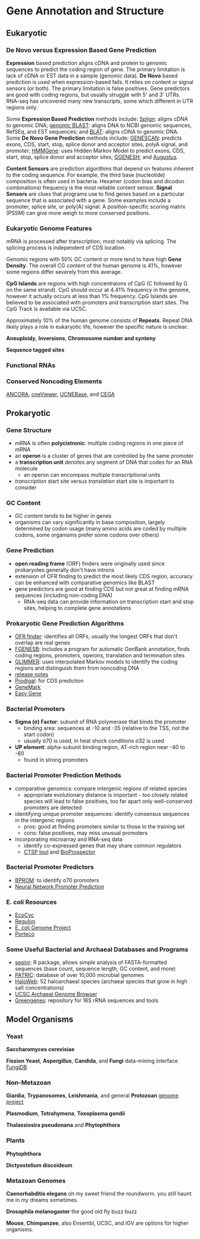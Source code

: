 # Gene Annotation and Structure
## Eukaryotic 
### De Novo versus Expression Based Gene Prediction
**Expression** based prediction aligns cDNA and protein to genomic sequences to predict the coding region of gene. The primary limitation is lack of cDNA or EST data in a sample (genomic data). **De Novo** based prediction is used when expression-based fails. It relies on content or signal sensors (or both). The primary limitation is false positives. Gene predictors are good with coding regions, but usually struggle with 5' and 3' UTRs. RNA-seq has uncovered many new transcripts, some which different in UTR regions only.

Some **Expression Based Prediction** methods include: [Splign](https://www.ncbi.nlm.nih.gov/sutils/splign/splign.cgi?textpage=online&level=form): aligns cDNA to genomic DNA; [genomic BLAST](https://blast.ncbi.nlm.nih.gov/Blast.cgi?PAGE_TYPE=BlastSearch&BLAST_SPEC=MicrobialGenomes): aligns DNA to NCBI genomic sequences, RefSEq, and EST sequences; and [BLAT](http://genome.ucsc.edu/cgi-bin/hgBlat?command=start): aligns cDNA to genomic DNA. Some **De Novo Gene Prediction** methods include: [GENESCAN](http://hollywood.mit.edu/GENSCAN.html): predicts exons, CDS, start, stop, splice donor and acceptor sites, polyA signal, and promoter; [HMMGene](http://www.cbs.dtu.dk/services/HMMgene/): uses Hidden Markov Model to predict exons, CDS, start, stop, splice donor and acceptor sites; [GGENESH](http://www.softberry.com/berry.phtml?topic=fgenesh&group=programs&subgroup=gfind); and [Augustus](http://bioinf.uni-greifswald.de/augustus/).

**Content Sensors** are prediction algorithms that depend on features inherent to the coding sequence. For example, the third base (nucleotide) composition is often used in bacteria. Hexamer (codon bias and dicodon combinations) frequency is the most reliable content sensor. **Signal Sensors** are clues that programs use to find genes based on a particular sequence that is associated with a gene. Some examples include a promoter, splice site, or poly(A) signal. A position-specific scoring matrix (PSSM) can give more weigh to more conserved positions.

### Eukaryotic Genome Features

mRNA is processed after transcription, most notably via splicing. The splicing process is independent of CDS location.

Genomic regions with 50% GC content or more tend to have high **Gene Density**. The overall CG content of the human genome is 41%, however some regions differ severely from this average. 

**CpG Islands** are regions with high concentraions of CpG (C followed by G on the same strand). CpG should occur at 4.41% frequency in the genome, however it actually occurs at less than 1% frequency. CpG Islands are believed to be associated with promoters and transcription start sites. The CpG Track is available via UCSC. 

Approximately 10% of the human genome consists of **Repeats**. Repeat DNA likely plays a role in eukaryotic life, however the specific nature is unclear.  

**Aneuploidy**, **Inversions**, **Chromosome number and synteny**

**Sequence tagged sites**

### Functional RNAs


### Conserved Noncoding Elements
[ANCORA](), [cneViewer](), [UCNEBase](), and [CEGA]()

## Prokaryotic
### Gene Structure
- mRNA is often **polycistronic**: multiple coding regions in one piece of mRNA
- an **operon** is a cluster of genes that are controlled by the same promoter
- a **transcription unit** denotes any segment of DNA that codes for an RNA molecule
  - an operon can encompass multiple transcriptional units
- _transcription_ start site versus _translation_ start site is important to consider

### GC Content
- GC content tends to be higher in genes
- organisms can vary significantly in base composition, largely determined by codon usage (many amino acids are coded by multiple codons, some organisms prefer some codons over others)

### Gene Prediction
- **open reading frame** (ORF) finders were originally used since prokaryotes generally don't have introns
- extension of OFR finding to predict the most likely CDS region, accuracy can be enhanced with comparative genomics like BLAST
- gene predictors are good at finding CDS but not great at finding mRNA sequences (including non-coding DNA)
  -  RNA-seq data can provide information on transcription start and stop sites, helping to complete gene annotations

### Prokaryotic Gene Prediction Algorithms
- [OFR finder](https://www.ncbi.nlm.nih.gov/orffinder/): identifies all ORFs, usually the longest ORFs that don't overlap are real genes
- [FGENESB](http://www.softberry.com/berry.phtml?topic=fgenesb&group=programs&subgroup=gfindb): includes a program for automatic GenBank annotation, finds coding regions, promoters, operons, translation and termination sites
- [GLIMMER](http://ccb.jhu.edu/software/glimmer/index.shtml): uses interpolated Markov models to identify the coding regions and distinguish them from noncoding DNA
-   [release notes](https://ccb.jhu.edu/software/glimmer/glim302notes.pdf)
- [Prodigal](https://bmcbioinformatics.biomedcentral.com/articles/10.1186/1471-2105-11-119): for CDS prediction
- [GeneMark](http://exon.gatech.edu/GeneMark/gmhmmp.cgi)
- [Easy Gene](http://www.cbs.dtu.dk/services/EasyGene/)

### Bacterial Promoters
- **Sigma (σ) Factor**: subunit of RNA polymerase that binds the promoter
  - binding area: sequences at -10 and -35 (relative to the TSS, not the start codon)
  - usually σ70 is used, in heat shock conditions σ32 is used
- **UP element**: alpha-subunit binding region, AT-rich region near -40 to -60
  - found in strong promoters 

### Bacterial Promoter Prediction Methods
- comparative genomics: compare intergenic regions of related species
  - appropriate evolutionary distance is important - too closely related species will lead to false positives, too far apart only well-conserved promoters are detected
- identifying unique promoter sequences: identify consensus sequences in the intergenic regions
  - pros: good at finding promoters similar to those in the training set
  - cons: false positives, may miss unusual promoters
- incorporating microarray and RNA-seq data
  - identify co-expressed genes that may share common regulators 
  - [CTSP tool](http://cstp.molgen.mpg.de/) and [BioProspector](http://ai.stanford.edu/~xsliu/BioProspector/)

### Bacterial Promoter Predictors
- [BPROM](http://www.softberry.com/berry.phtml?topic=bprom&group=programs&subgroup=gfindb): to identify σ70 promoters
- [Neural Network Promoter Prediction](https://www.fruitfly.org/seq_tools/promoter.html)

### E. coli Resources
- [EcoCyc](https://ecocyc.org/)
- [Regulon](http://regulondb.ccg.unam.mx/)
- [E. coli Genome Project](https://www.genome.wisc.edu/)
- [Porteco](http://porteco.org/)

### Some Useful Bacterial and Archaeal Databases and Programs
- [seqinr](https://a-little-book-of-r-for-bioinformatics.readthedocs.io/en/latest/src/chapter1.html): R package, allows simple analysis of FASTA-formatted sequences (base count, sequence length, GC content, and more)
- [PATRIC](https://patricbrc.org/): database of over 10,000 microbial genomes
- [HaloWeb](https://halo.umbc.edu/): 52 haloarchaeal species (archaeal species that grow in high salt concentrations)
- [UCSC Archaeal Genome Browser](http://archaea.ucsc.edu/)
- [Greengenes](https://greengenes.lbl.gov/Download/): repository for 16S rRNA sequences and tools


## Model Organisms
### Yeast
**Saccharomyces cerevisiae**

**Fission Yeast**, **Aspergillus**, **Candida**, and **Fungi** data-mining interface [FungiDB]()

### Non-Metazoan
**Giardia**, **Trypanosomes**, **Leishmania**, and general **Protozoan** [genome project]()

**Plasmodium**, **Tetrahymena**, **Toxoplasma gondii**

**Thalassiosira pseudonana** and **Phytophthora**

### Plants
**Phytophthora**

**Dictyostelium discoideum**

### Metazoan Genomes
**Caenorhabditis elegans** oh my sweet friend the roundworm. you still haunt me in my dreams sometimes.

**Drosophila melanogaster** the good old fly buzz buzz

**Mouse**, **Chimpanzee**, also Ensembl, UCSC, and IGV are options for higher organisms. 
